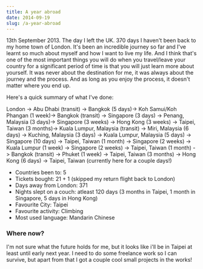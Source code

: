 ```yaml
---
title: A year abroad
date: 2014-09-19
slug: /a-year-abroad
---
```


13th September 2013. The day I left the UK. 370 days I haven't been back to my home town of London. It's been an incredible journey so far and I've learnt so much about myself and how I want to live my life. And I think that's one of the most important things you will do when you travel/leave your country for a significant period of time is that you will just learn more about yourself. It was never about the destination for me, it was always about the journey and the process. And as long as you enjoy the process, it doesn't matter where you end up.

Here's a quick summary of what I've done:

London -> Abu Dhabi (transit) -> Bangkok (5 days)-> Koh Samui/Koh Phangan (1 week)-> Bangkok (transit) -> Singapore (3 days) -> Penang, Malaysia (3 days)-> Singapore (3 weeks) -> Hong Kong (3 weeks) -> Taipei, Taiwan (3 months)-> Kuala Lumpur, Malaysia (transit) -> Miri, Malaysia (6 days) -> Kuching, Malaysia (3 days) -> Kuala Lumpur, Malaysia (5 days) -> Singapore  (10 days) -> Taipei, Taiwan (1 month) -> Singapore  (2 weeks) -> Kuala Lumpur (1 week) -> Singapore (2 weeks) -> Taipei, Taiwan (1 month) -> Bangkok (transit) -> Phuket (1 week) -> Taipei, Taiwan (3 months) -> Hong Kong (6 days) -> Taipei, Taiwan (currently here for a couple days!)

*   Countries been to: 5
*   Tickets bought: 21 + 1 (skipped my return flight back to London)
*   Days away from London: 371
*   Nights slept on a couch: atleast 120 days (3 months in Taipei, 1 month in Singapore, 5 days in Hong Kong)
*   Favourite City: Taipei
*   Favourite activity: Climbing
*   Most used language: Mandarin Chinese

###  Where now?

I'm not sure what the future holds for me, but it looks like i'll be in Taipei at least until early next year. I need to do some freelance work so I can survive, but apart from that I got a couple cool small projects in the works!